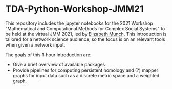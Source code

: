 # TDA-Python-Workshop-JMM21

This repository includes the jupyter notebooks for the 2021 Workshop "Mathematical and Computational Methods for Complex Social Systems" to be held at the virtual JMM 2021, led by [Elizabeth Munch](http://elizabethmunch.com/). This introduction is tailored for a network science audience, so the focus is on an relevant tools when given a network input.

The goals of this 1-hour introduction are:

- Give a brief overview of available packages
- Provide pipelines for computing persistent homology and (?) mapper graphs for input data such as a discrete metric space and a weighted graph.  
